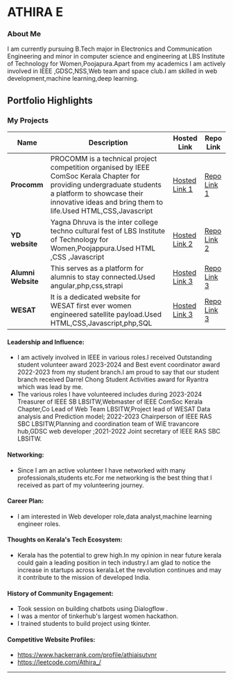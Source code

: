 # ATHIRA E

### About Me

I am currently pursuing B.Tech major in Electronics and Communication Engineering and minor in computer science and engineering at LBS Institute of Technology for Women,Poojapura.Apart from my academics I am actively involved in IEEE ,GDSC,NSS,Web team and space club.I am skilled in web development,machine learning,deep learning.


## Portfolio Highlights

### My Projects

| Name                | Description                                                               | Hosted Link                              | Repo Link                                                      |
|---------------------|---------------------------------------------------------------------------|------------------------------------------|----------------------------------------------------------------|
| **Procomm**  |         PROCOMM is a technical project competition organised by IEEE ComSoc Kerala Chapter for providing undergraduate students a platform to showcase their innovative ideas and bring them to life.Used HTML,CSS,Javascript                                      | [Hosted Link 1](https://procomm.live)    | [Repo Link 1](https://github.com/AthiraE/procomm/)             |
| **YD website**  |      Yagna Dhruva is the inter college techno cultural fest of LBS Institute of Technology for Women,Poojappura.Used HTML ,CSS ,Javascript                                   | [Hosted Link 2](https://yagnadhruva.live)    | [Repo Link 2](https://github.com/Chaithanya200311/YD24)             |
| **Alumni Website**  |  This serves as a platform for alumnis to stay connected.Used angular,php,css,strapi|    [Hosted Link 3]()  | [Repo Link 3](https://github.com/Revathy03/alumniPortal) |
| **WESAT**  |  It is a dedicated website for WESAT first ever women engineered satellite payload.Used HTML,CSS,Javascript,php,SQL|    [Hosted Link 3](https://wesat.in)  | [Repo Link 3]() |


#### Leadership and Influence:

- I am actively involved in IEEE in various roles.I received Outstanding student volunteer award 2023-2024 and Best event coordinator award 2022-2023 from my student branch.I am proud to say that our student branch received Darrel Chong Student Activities award for Ryantra which was lead by me.
- The various roles I have volunteered includes during  2023-2024 Treasurer of IEEE SB LBSITW,Webmaster of IEEE ComSoc Kerala Chapter,Co Lead of Web Team LBSITW,Project lead of WESAT Data analysis and Prediction model; 2022-2023 Chairperson of IEEE RAS SBC LBSITW,Planning and coordination team of WiE travancore hub,GDSC web developer ;2021-2022 Joint secretary of IEEE RAS SBC LBSITW.

#### Networking:

- Since I am an active volunteer I have networked with many professionals,students etc.For me networking is the best thing that I received as part of my volunteering journey.

#### Career Plan:

- I am interested in Web developer role,data analyst,machine learning engineer roles.

#### Thoughts on Kerala's Tech Ecosystem:

- Kerala has the potential to grew high.In my opinion in near future kerala could gain a leading position in tech industry.I am glad to notice the increase in startups across kerala.Let the revolution continues and may it contribute to the mission of developed India.


#### History of Community Engagement:

- Took session on building chatbots using Dialogflow .
- I was a mentor of tinkerhub's largest women hackathon.
- I trained students to build project using tkinter.


#### Competitive Website Profiles:

- https://www.hackerrank.com/profile/athiaisutvnr
- https://leetcode.com/Athira_/





---
